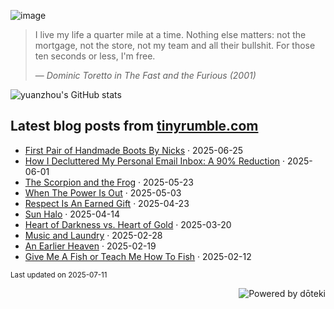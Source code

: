 ![image](https://github.com/user-attachments/assets/aa76c09f-5ceb-49df-86ab-9030388ce1ed)

>I live my life a quarter mile at a time. Nothing else matters: not the mortgage, not the store, not my team and all their bullshit. For those ten seconds or less, I'm free.
>
> &mdash; <cite>Dominic Toretto in The Fast and the Furious (2001)</cite>

![yuanzhou's GitHub stats](https://github-readme-stats.vercel.app/api?username=yuanzhou\&rank_icon=github&show_icons=true&include_all_commits=true&show=reviews,prs_merged&theme=buefy&hide_border=true)

## Latest blog posts from [tinyrumble.com](https://tinyrumble.com/)

<!-- blog start -->
- [First Pair of Handmade Boots By Nicks](https://tinyrumble.com/posts/2025-06-25-nicks-handmade-boots/) · 2025-06-25
- [How I Decluttered My Personal Email Inbox: A 90% Reduction](https://tinyrumble.com/posts/2025-06-01-declutter-email/) · 2025-06-01
- [The Scorpion and the Frog](https://tinyrumble.com/posts/2025-05-23-scorpion-and-frog/) · 2025-05-23
- [When The Power Is Out](https://tinyrumble.com/posts/2025-05-03-when-power-out/) · 2025-05-03
- [Respect Is An Earned Gift](https://tinyrumble.com/posts/2025-04-23-respect/) · 2025-04-23
- [Sun Halo](https://tinyrumble.com/posts/2025-04-14-sun-halo/) · 2025-04-14
- [Heart of Darkness vs. Heart of Gold](https://tinyrumble.com/posts/2025-03-20-heart-of-darkness-vs-gold/) · 2025-03-20
- [Music and Laundry](https://tinyrumble.com/posts/2025-02-28-music-and-laundry/) · 2025-02-28
- [An Earlier Heaven](https://tinyrumble.com/posts/2025-02-19-an-earlier-heaven/) · 2025-02-19
- [Give Me A Fish or Teach Me How To Fish](https://tinyrumble.com/posts/2025-02-12-spontaneous-poem/) · 2025-02-12
<!-- blog end -->

<sub>Last updated on <!-- last_updated start -->2025-07-11<!-- last_updated end --></sub>

<a href="https://doteki.org"><img src="https://img.shields.io/badge/powered_by-d%C5%8Dteki-0?style=flat-square&labelColor=202b2d&color=5E936C" align="right" alt="Powered by dōteki"></a>
